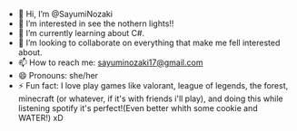 - 👋 Hi, I’m @SayumiNozaki
- 👀 I’m interested in see the nothern lights!!
- 🌱 I’m currently learning about C#.
- 💞️ I’m looking to collaborate on everything that make me fell interested about.
- 📫 How to reach me: sayuminozaki17@gmail.com
- 😄 Pronouns: she/her
- ⚡ Fun fact: I love play games like valorant, league of legends, the forest, minecraft (or whatever, if it's with friends i'll play), and doing this while listening spotify it's perfect!(Even better whith some cookie and WATER!) xD
  

<!---
SayumiNozaki/SayumiNozaki is a ✨ special ✨ repository because its `README.md` (this file) appears on your GitHub profile.
You can click the Preview link to take a look at your changes.
--->
